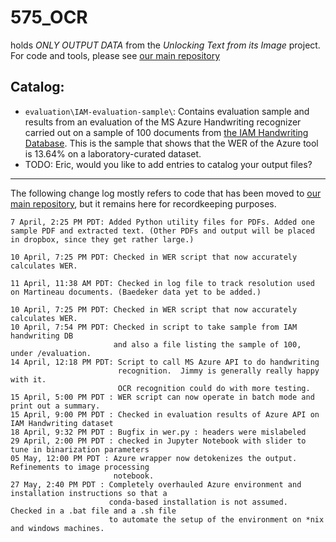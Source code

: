# 575_OCR
holds *ONLY OUTPUT DATA* from the _Unlocking Text from its Image_ project.
For code and tools, please see [our main repository](https://github.com/Linguistics575/unlocking-text-main)

## Catalog:
* `evaluation\IAM-evaluation-sample\`: Contains evaluation sample and results from an evaluation of the MS Azure Handwriting recognizer carried out on a sample of 100 documents from [the IAM Handwriting Database](http://www.fki.inf.unibe.ch/databases/iam-handwriting-database).  This is the sample that shows that the WER of the Azure tool is 13.64% on a laboratory-curated dataset.
* TODO: Eric, would you like to add entries to catalog your output files?

---
The following change log mostly refers to code that has been moved to [our main repository](https://github.com/Linguistics575/unlocking-text-main), but it remains here for recordkeeping purposes.

    7 April, 2:25 PM PDT: Added Python utility files for PDFs. Added one sample PDF and extracted text. (Other PDFs and output will be placed in dropbox, since they get rather large.)

    10 April, 7:25 PM PDT: Checked in WER script that now accurately calculates WER.

    11 April, 11:38 AM PDT: Checked in log file to track resolution used on Martineau documents. (Baedeker data yet to be added.)

    10 April, 7:25 PM PDT: Checked in WER script that now accurately calculates WER.
    10 April, 7:54 PM PDT: Checked in script to take sample from IAM handwriting DB
                           and also a file listing the sample of 100, under /evaluation.
    14 April, 12:18 PM PDT: Script to call MS Azure API to do handwriting
                            recognition.  Jimmy is generally really happy with it.
                            OCR recognition could do with more testing.
    15 April, 5:00 PM PDT : WER script can now operate in batch mode and print out a summary.
    15 April, 9:00 PM PDT : Checked in evaluation results of Azure API on IAM Handwriting dataset
    18 April, 9:32 PM PDT : Bugfix in wer.py : headers were mislabeled
    29 April, 2:00 PM PDT : checked in Jupyter Notebook with slider to tune in binarization parameters
    05 May, 12:00 PM PDT : Azure wrapper now detokenizes the output.  Refinements to image processing
                           notebook.
    27 May, 2:40 PM PDT : Completely overhauled Azure environment and installation instructions so that a
                          conda-based installation is not assumed.  Checked in a .bat file and a .sh file
                          to automate the setup of the environment on *nix and windows machines.
